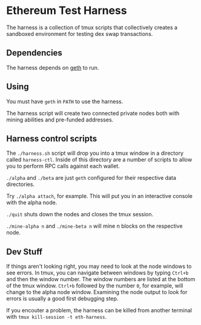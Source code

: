 # Ethereum Test Harness

The harness is a collection of tmux scripts that collectively creates a
sandboxed environment for testing dex swap transactions.

## Dependencies

The harness depends on [geth](https://github.com/ethereum/go-ethereum/tree/master/cmd/geth) to run.

## Using

You must have `geth` in `PATH` to use the harness.

The harness script will create two connected private nodes both with mining
abilities and pre-funded addresses.

## Harness control scripts

The `./harness.sh` script will drop you into a tmux window in a directory
called `harness-ctl`. Inside of this directory are a number of scripts to
allow you to perform RPC calls against each wallet.

`./alpha` and `./beta` are just `geth` configured for their respective data
directories.

Try `./alpha attach`, for example. This will put you in an interactive console
with the alpha node.

`./quit` shuts down the nodes and closes the tmux session.

`./mine-alpha n` and `./mine-beta n` will mine n blocks on the respective node.

## Dev Stuff

If things aren't looking right, you may need to look at the node windows to
see errors. In tmux, you can navigate between windows by typing `Ctrl+b` and
then the window number. The window numbers are listed at the bottom
of the tmux window. `Ctrl+b` followed by the number `0`, for example, will
change to the alpha node window. Examining the node output to look for errors
is usually a good first debugging step.

If you encouter a problem, the harness can be killed from another terminal with
`tmux kill-session -t eth-harness`.
